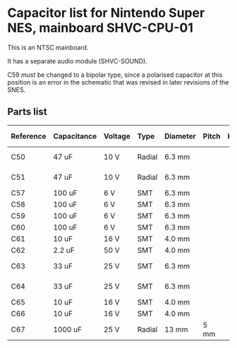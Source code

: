 Capacitor list for Nintendo Super NES, mainboard SHVC-CPU-01
=============================================================

This is an NTSC mainboard.

It has a separate audio module (SHVC-SOUND).

C59 *must* be changed to a bipolar type, since a polarised
capacitor at this position is an error in the schematic that
was revised in later revisions of the SNES.


Parts list
-----------

| Reference | Capacitance  | Voltage  | Type   | Diameter  | Pitch  | Height | Location   | MLCC 0805 | MLCC 1206 | Polymer  | New value | New voltage |
|:----------|:-------------|:---------|:-------|:----------|:-------|:-------|:-----------|:----------|:----------|:---------|:----------|:------------|
| C50       | 47 uF        | 10 V     | Radial | 6.3 mm    |        |        | Inside SPU |           |           | C5464905 |           | 35 V        |
| C51       | 47 uF        | 10 V     | Radial | 6.3 mm    |        |        | Inside SPU |           |           | C5464905 |           | 35 V        |
| C57       | 100 uF       | 6 V      | SMT    | 6.3 mm    |        |        |            |           | C883598   |          |           | 10 V        |
| C58       | 100 uF       | 6 V      | SMT    | 6.3 mm    |        |        |            |           | C883598   |          |           | 10 V        |
| C59       | 100 uF       | 6 V      | SMT    | 6.3 mm    |        |        |            |           | C883598   |          |           | 10 V        |
| C60       | 100 uF       | 6 V      | SMT    | 6.3 mm    |        |        |            |           | C883598   |          |           | 10 V        |
| C61       | 10 uF        | 16 V     | SMT    | 4.0 mm    |        |        |            | C15850    |           |          |           | 25 V        |
| C62       | 2.2 uF       | 50 V     | SMT    | 4.0 mm    |        |        |            | C377773   |           |          |           | 50 V        |
| C63       | 33 uF        | 25 V     | SMT    | 6.3 mm    |        |        |            |           | C12891    |          | 22 uF     | 25 V        |
| C64       | 33 uF        | 25 V     | SMT    | 6.3 mm    |        |        |            |           | C12891    |          | 22 uF     | 25 V        |
| C65       | 10 uF        | 16 V     | SMT    | 4.0 mm    |        |        |            | C15850    |           |          |           | 25 V        |
| C66       | 10 uF        | 16 V     | SMT    | 4.0 mm    |        |        |            | C15850    |           |          |           | 25 V        |
| C67       | 1000 uF      | 25 V     | Radial | 13 mm     | 5 mm   |        |            |           |           | C5438717 |           | 25 V        |
